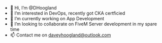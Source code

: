 - 👋 Hi, I’m @DHoogland
- 👀 I’m interested in DevOps, recently got CKA certficied
- 🌱 I’m currently working on App Development
- 💞️ I’m looking to collaborate on FiveM Server development in my spare time
- 📫 Contact me on daveyhoogland@outlook.com

<!---
DHoogland/DHoogland is a ✨ special ✨ repository because its `README.md` (this file) appears on your GitHub profile.
You can click the Preview link to take a look at your changes.
--->
